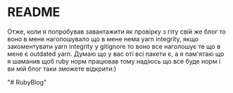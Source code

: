 # README

Отже, коли я попробував завантажити як провірку з гіту свій же блог то воно в мене наголошувало що в мене нема yarn integrity, якщо закоментувати yarn integrity у gitignore то воно все наголошує те що в мене є outdated yarn. Думаю що у вас оті всі пакети є, а я пам'ятаю що я шаманив щоб ruby норм працював  тому надіюсь що все буде норм і ви мій блог таки зможете відкрити:)

"# RubyBlog" 
